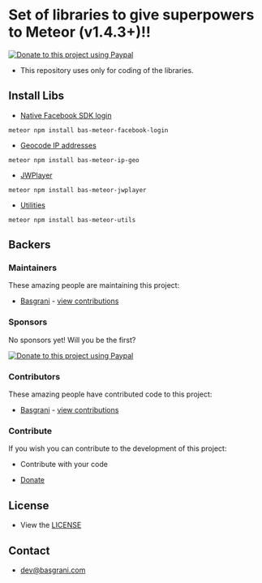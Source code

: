 # Set of libraries to give superpowers to Meteor (v1.4.3+)!!

[![Donate to this project using Paypal](https://img.shields.io/badge/paypal-donate-yellow.svg)](https://www.paypal.com/cgi-bin/webscr?cmd=_s-xclick&hosted_button_id=9EARMSN5WMDDY)

- This repository uses only for coding of the libraries.

## Install Libs

- [Native Facebook SDK login](https://github.com/Basgrani-Org/bas-meteor-facebook-login)

```
meteor npm install bas-meteor-facebook-login
```

- [Geocode IP addresses](https://github.com/Basgrani-Org/bas-meteor-ip-geo)

```
meteor npm install bas-meteor-ip-geo
```

- [JWPlayer](https://github.com/Basgrani-Org/bas-meteor-jwplayer)

```
meteor npm install bas-meteor-jwplayer
```

- [Utilities](https://github.com/Basgrani-Org/bas-meteor-utils)

```
meteor npm install bas-meteor-utils
```

## Backers

### Maintainers

These amazing people are maintaining this project:

- [Basgrani](http://basgrani.com) - [view contributions](https://github.com/Basgrani-Org/bas-meteor-lib/commits?author=Basgrani)

### Sponsors

No sponsors yet! Will you be the first?

[![Donate to this project using Paypal](https://img.shields.io/badge/paypal-donate-yellow.svg)](https://www.paypal.com/cgi-bin/webscr?cmd=_s-xclick&hosted_button_id=9EARMSN5WMDDY)

### Contributors

These amazing people have contributed code to this project:

- [Basgrani](http://basgrani.com) - [view contributions](https://github.com/Basgrani-Org/bas-meteor-lib/commits?author=Basgrani)

### Contribute

If you wish you can contribute to the development of this project:

- Contribute with your code

- [Donate](https://www.paypal.com/cgi-bin/webscr?cmd=_s-xclick&hosted_button_id=9EARMSN5WMDDY)

## License

- View the [LICENSE](https://github.com/Basgrani-Org/bas-meteor-lib/blob/master/LICENSE.md)

## Contact

- dev@basgrani.com
